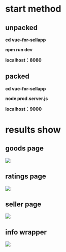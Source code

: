 # start method #
## unpacked ##
**cd vue-for-sellapp**

**npm run dev**

**localhost：8080**
## packed ##
**cd vue-for-sellapp**

**node prod.server.js**

**localhost：9000**


# results show #
## goods page ##
![](http://i.imgur.com/cBp5zuw.gif)
## ratings page ##
![](http://i.imgur.com/kJr80My.gif)
## seller page ##
![](http://i.imgur.com/PdGF8TP.gif)
## info wrapper ##
![](http://i.imgur.com/NCtUOO1.gif)


